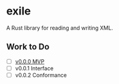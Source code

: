 # exile

A Rust library for reading and writing XML.

## Work to Do

 * [ ] [v0.0.0 MVP]
 * [ ] v0.0.1 Interface
 * [ ] v0.0.2 Conformance

[v0.0.0 MVP]: https://github.com/webern/exile/milestone/1